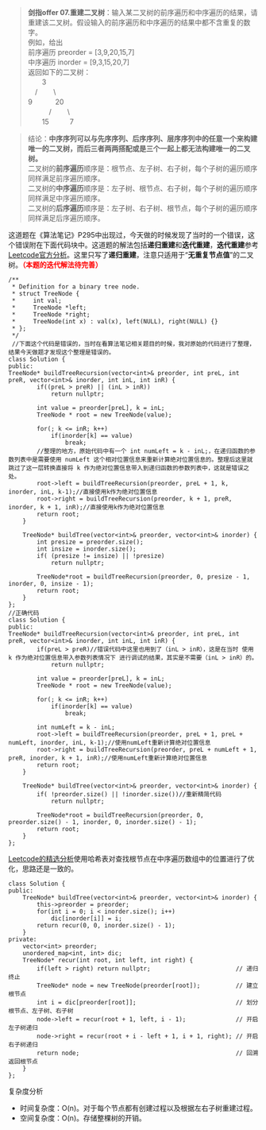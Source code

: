 > **剑指offer 07.重建二叉树**：输入某二叉树的前序遍历和中序遍历的结果，请重建该二叉树。假设输入的前序遍历和中序遍历的结果中都不含重复的数字。  
>例如，给出  
>前序遍历 preorder = [3,9,20,15,7]  
>中序遍历 inorder = [9,3,15,20,7]  
>返回如下的二叉树：  
>　　3  
>　/　　 \  
>9　　　  20  
>　　　/　　  \  
>　　15　　　7  


>结论：**中序序列可以与先序序列、后序序列、层序序列中的任意一个来构建唯一的二叉树，而后三者两两搭配或是三个一起上都无法构建唯一的二叉树。**  
>二叉树的**前序遍历**顺序是：根节点、左子树、右子树，每个子树的遍历顺序同样满足前序遍历顺序。  
>二叉树的**中序遍历**顺序是：左子树、根节点、右子树，每个子树的遍历顺序同样满足中序遍历顺序。  
>二叉树的**后序遍历**顺序是：左子树、右子树、根节点，每个子树的遍历顺序同样满足后序遍历顺序。

这道题在《算法笔记》P295中出现过，今天做的时候发现了当时的一个错误，这个错误附在下面代码块中。这道题的解法包括**递归重建**和**迭代重建**，**迭代重建**参考[Leetcode官方分析](https://leetcode-cn.com/problems/zhong-jian-er-cha-shu-lcof/solution/mian-shi-ti-07-zhong-jian-er-cha-shu-by-leetcode-s/)。这里只写了**递归重建**，注意只适用于“**无重复节点值**”的二叉树。**<font color = Red>（本题的迭代解法待完善）</font>**
```
/**
 * Definition for a binary tree node.
 * struct TreeNode {
 *     int val;
 *     TreeNode *left;
 *     TreeNode *right;
 *     TreeNode(int x) : val(x), left(NULL), right(NULL) {}
 * };
 */
 //下面这个代码是错误的，当时在看算法笔记相关题目的时候，我对原始的代码进行了整理，结果今天做题才发现这个整理是错误的。
class Solution {
public:
TreeNode* buildTreeRecursion(vector<int>& preorder, int preL, int preR, vector<int>& inorder, int inL, int inR) {
        if((preL > preR) || (inL > inR))
            return nullptr;

        int value = preorder[preL], k = inL;
        TreeNode * root = new TreeNode(value);

        for(; k <= inR; k++)
            if(inorder[k] == value)
                break;
        //整理的地方，原始代码中有一个 int numLeft = k - inL;，在递归函数的参数列表中是需要使用 numLeft 这个相对位置信息来重新计算绝对位置信息的。整理后这里就跳过了这一层转换直接将 k 作为绝对位置信息带入到递归函数的参数列表中，这就是错误之处。
        root->left = buildTreeRecursion(preorder, preL + 1, k, inorder, inL, k-1);//直接使用k作为绝对位置信息
        root->right = buildTreeRecursion(preorder, k + 1, preR, inorder, k + 1, inR);//直接使用k作为绝对位置信息
        return root;
    }

    TreeNode* buildTree(vector<int>& preorder, vector<int>& inorder) {
        int presize = preorder.size();
        int insize = inorder.size();
        if( (presize != insize) || !presize)
            return nullptr;
        
        TreeNode*root = buildTreeRecursion(preorder, 0, presize - 1, inorder, 0, insize - 1);
        return root;
    }
};
//正确代码
class Solution {
public:
TreeNode* buildTreeRecursion(vector<int>& preorder, int preL, int preR, vector<int>& inorder, int inL, int inR) {
        if(preL > preR)//错误代码中这里也用到了（inL > inR），这是在当时 使用 k 作为绝对位置信息带入参数列表情况下 进行调试的结果，其实是不需要（inL > inR）的。
            return nullptr;

        int value = preorder[preL], k = inL;
        TreeNode * root = new TreeNode(value);

        for(; k <= inR; k++)
            if(inorder[k] == value)
                break;

        int numLeft = k - inL;
        root->left = buildTreeRecursion(preorder, preL + 1, preL + numLeft, inorder, inL, k-1);//使用numLeft重新计算绝对位置信息
        root->right = buildTreeRecursion(preorder, preL + numLeft + 1, preR, inorder, k + 1, inR);//使用numLeft重新计算绝对位置信息
        return root;
    }

    TreeNode* buildTree(vector<int>& preorder, vector<int>& inorder) {
        if( !preorder.size() || !inorder.size())//重新精简代码
            return nullptr;
        
        TreeNode*root = buildTreeRecursion(preorder, 0, preorder.size() - 1, inorder, 0, inorder.size() - 1);
        return root;
    }
};
```
[Leetcode的精选分析](https://leetcode-cn.com/problems/zhong-jian-er-cha-shu-lcof/solution/mian-shi-ti-07-zhong-jian-er-cha-shu-di-gui-fa-qin/)使用哈希表对查找根节点在中序遍历数组中的位置进行了优化，思路还是一致的。
```
class Solution {
public:
    TreeNode* buildTree(vector<int>& preorder, vector<int>& inorder) {
        this->preorder = preorder;
        for(int i = 0; i < inorder.size(); i++)
            dic[inorder[i]] = i;
        return recur(0, 0, inorder.size() - 1);
    }
private:
    vector<int> preorder;
    unordered_map<int, int> dic;
    TreeNode* recur(int root, int left, int right) { 
        if(left > right) return nullptr;                        // 递归终止
        TreeNode* node = new TreeNode(preorder[root]);          // 建立根节点
        int i = dic[preorder[root]];                            // 划分根节点、左子树、右子树
        node->left = recur(root + 1, left, i - 1);              // 开启左子树递归
        node->right = recur(root + i - left + 1, i + 1, right); // 开启右子树递归
        return node;                                            // 回溯返回根节点
    }
};
```
复杂度分析
- 时间复杂度：O(n)。对于每个节点都有创建过程以及根据左右子树重建过程。
- 空间复杂度：O(n)。存储整棵树的开销。
